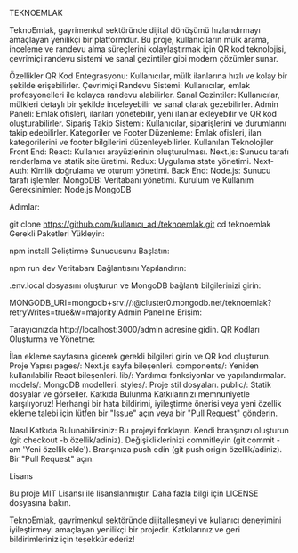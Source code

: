 TEKNOEMLAK

TeknoEmlak, gayrimenkul sektöründe dijital dönüşümü hızlandırmayı amaçlayan yenilikçi bir platformdur. Bu proje, kullanıcıların mülk arama, inceleme ve randevu alma süreçlerini kolaylaştırmak için QR kod teknolojisi, çevrimiçi randevu sistemi ve sanal gezintiler gibi modern çözümler sunar.

Özellikler
QR Kod Entegrasyonu: Kullanıcılar, mülk ilanlarına hızlı ve kolay bir şekilde erişebilirler.
Çevrimiçi Randevu Sistemi: Kullanıcılar, emlak profesyonelleri ile kolayca randevu alabilirler.
Sanal Gezintiler: Kullanıcılar, mülkleri detaylı bir şekilde inceleyebilir ve sanal olarak gezebilirler.
Admin Paneli: Emlak ofisleri, ilanları yönetebilir, yeni ilanlar ekleyebilir ve QR kod oluşturabilirler.
Sipariş Takip Sistemi: Kullanıcılar, siparişlerini ve durumlarını takip edebilirler.
Kategoriler ve Footer Düzenleme: Emlak ofisleri, ilan kategorilerini ve footer bilgilerini düzenleyebilirler.
Kullanılan Teknolojiler
Front End:
React: Kullanıcı arayüzlerinin oluşturulması.
Next.js: Sunucu tarafı renderlama ve statik site üretimi.
Redux: Uygulama state yönetimi.
Next-Auth: Kimlik doğrulama ve oturum yönetimi.
Back End:
Node.js: Sunucu tarafı işlemler.
MongoDB: Veritabanı yönetimi.
Kurulum ve Kullanım
Gereksinimler:
Node.js
MongoDB

Adımlar:

git clone https://github.com/kullanıcı_adı/teknoemlak.git
cd teknoemlak
Gerekli Paketleri Yükleyin:

npm install
Geliştirme Sunucusunu Başlatın:

npm run dev
Veritabanı Bağlantısını Yapılandırın:

.env.local dosyasını oluşturun ve MongoDB bağlantı bilgilerinizi girin:

MONGODB_URI=mongodb+srv://<username>:<password>@cluster0.mongodb.net/teknoemlak?retryWrites=true&w=majority
Admin Paneline Erişim:

Tarayıcınızda http://localhost:3000/admin adresine gidin.
QR Kodları Oluşturma ve Yönetme:

İlan ekleme sayfasına giderek gerekli bilgileri girin ve QR kod oluşturun.
Proje Yapısı
pages/: Next.js sayfa bileşenleri.
components/: Yeniden kullanılabilir React bileşenleri.
lib/: Yardımcı fonksiyonlar ve yapılandırmalar.
models/: MongoDB modelleri.
styles/: Proje stil dosyaları.
public/: Statik dosyalar ve görseller.
Katkıda Bulunma
Katkılarınızı memnuniyetle karşılıyoruz! Herhangi bir hata bildirimi, iyileştirme önerisi veya yeni özellik ekleme talebi için lütfen bir "Issue" açın veya bir "Pull Request" gönderin.

Nasıl Katkıda Bulunabilirsiniz:
Bu projeyi forklayın.
Kendi branşınızı oluşturun (git checkout -b özellik/adiniz).
Değişikliklerinizi commitleyin (git commit -am 'Yeni özellik ekle').
Branşınıza push edin (git push origin özellik/adiniz).
Bir "Pull Request" açın.


Lisans

Bu proje MIT Lisansı ile lisanslanmıştır. Daha fazla bilgi için LICENSE dosyasına bakın.

TeknoEmlak, gayrimenkul sektöründe dijitalleşmeyi ve kullanıcı deneyimini iyileştirmeyi amaçlayan yenilikçi bir projedir. Katkılarınız ve geri bildirimleriniz için teşekkür ederiz!


